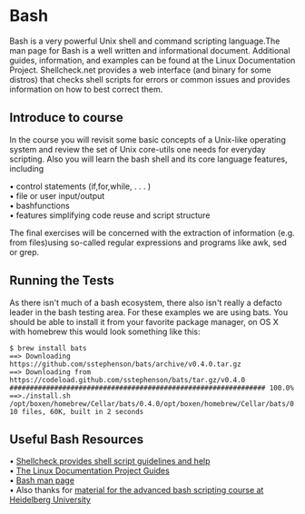 # Bash

Bash is a very powerful Unix shell and command scripting language.The man page for Bash is a well written and informational document. Additional guides, information, and examples can be found at the Linux Documentation Project. Shellcheck.net provides a web interface (and binary for some distros) that checks shell scripts for errors or common issues and provides information on how
to best correct them.

## Introduce to course

 In the course you will revisit some basic concepts of a Unix-like operating
system and review the set of Unix core-utils one needs for everyday scripting.
Also you will learn the bash shell and its core language features, including

• control statements (if,for,while, . . . )                                    
• file or user input/output                                                     
• bashfunctions                                                                 
• features simplifying code reuse and script structure                          
 
 The final exercises will be concerned with the extraction of information (e.g.
from files)using so-called regular expressions and programs like awk, sed or grep.


## Running the Tests

 As there isn't much of a bash ecosystem, there also isn't really a defacto leader
in the bash testing area. For these examples we are using bats. You should be
able to install it from your favorite package manager, on OS X with homebrew this
would look something like this:
```
$ brew install bats
==> Downloading
https://github.com/sstephenson/bats/archive/v0.4.0.tar.gz
==> Downloading from
https://codeload.github.com/sstephenson/bats/tar.gz/v0.4.0
############################################################### 100.0%
==>./install.sh /opt/boxen/homebrew/Cellar/bats/0.4.0/opt/boxen/homebrew/Cellar/bats/0.4.0: 10 files, 60K, built in 2 seconds
```


## Useful Bash Resources


• [Shellcheck provides shell script guidelines and help](http://www.shellcheck.net/)                                                             
• [The Linux Documentation Project Guides](http://tldp.org/guides.html)                                                            
• [Bash man page](https://linux.die.net/man/1/bash)                                                                                                  
• Also thanks for [material for the advanced bash scripting course at Heidelberg University](https://github.com/mfherbst/bash-course)                                             
